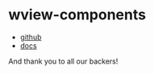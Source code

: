 # wview-components

* [github](https://github.com/lyuly/wview)
* [docs](https://wview.icu)

And thank you to all our backers!